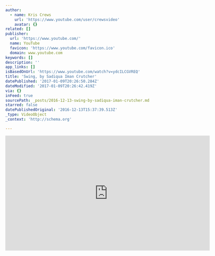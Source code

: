```yaml
---
author:
  - name: Kris Crews
    url: 'https://www.youtube.com/user/crewsvideo'
    avatar: {}
related: []
publisher:
  url: 'https://www.youtube.com/'
  name: YouTube
  favicon: 'https://www.youtube.com/favicon.ico'
  domain: www.youtube.com
keywords: []
description: ''
app_links: []
isBasedOnUrl: 'https://www.youtube.com/watch?v=ydcILCGVREQ'
title: 'Swing, by Sadiqua Iman Crutcher'
datePublished: '2017-01-09T20:26:50.284Z'
dateModified: '2017-01-09T20:26:42.419Z'
via: {}
inFeed: true
sourcePath: _posts/2016-12-13-swing-by-sadiqua-iman-crutcher.md
starred: false
datePublishedOriginal: '2016-12-13T15:37:39.513Z'
_type: VideoObject
_context: 'http://schema.org'

---
```

<iframe src="https://cdn.embedly.com/widgets/media.html?src=https%3A%2F%2Fwww.youtube.com%2Fembed%2FydcILCGVREQ%3Ffeature%3Doembed&amp;url=http%3A%2F%2Fwww.youtube.com%2Fwatch%3Fv%3DydcILCGVREQ&amp;image=https%3A%2F%2Fi.ytimg.com%2Fvi%2FydcILCGVREQ%2Fhqdefault.jpg&amp;key=b7d04c9b404c499eba89ee7072e1c4f7&amp;type=text%2Fhtml&amp;schema=youtube" width="640" height="360" scrolling="no" frameborder="0" allowfullscreen="" style=""></iframe>